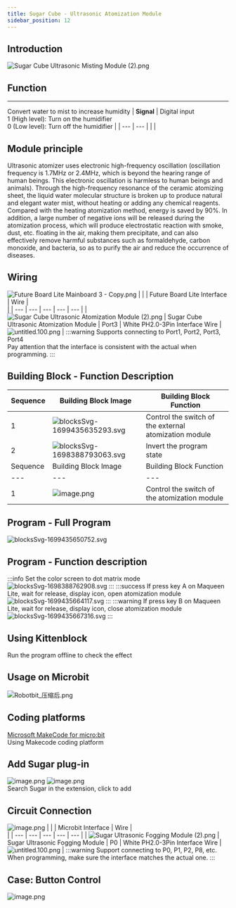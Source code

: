 ```yaml
---
title: Sugar Cube - Ultrasonic Atomization Module
sidebar_position: 12
---
```


## Introduction
![Sugar Cube Ultrasonic Misting Module (2).png](1698301335290-bdf7a6b2-aa90-47a1-bb81-fe1ec9d079d7.png)


##   Function
---
Convert water to mist to increase humidity
| **Signal** | Digital input <br />1 (High level): Turn on the humidifier <br />0 (Low level): Turn off the humidifier |
| --- | --- |
|  |


##   Module principle
Ultrasonic atomizer uses electronic high-frequency oscillation (oscillation frequency is 1.7MHz or 2.4MHz, which is beyond the hearing range of human beings. This electronic oscillation is harmless to human beings and animals). Through the high-frequency resonance of the ceramic atomizing sheet, the liquid water molecular structure is broken up to produce natural and elegant water mist, without heating or adding any chemical reagents. Compared with the heating atomization method, energy is saved by 90%. In addition, a large number of negative ions will be released during the atomization process, which will produce electrostatic reaction with smoke, dust, etc. floating in the air, making them precipitate, and can also effectively remove harmful substances such as formaldehyde, carbon monoxide, and bacteria, so as to purify the air and reduce the occurrence of diseases.


## Wiring
![Future Board Lite Mainboard 3 - Copy.png](1698301468067-8b94cba4-38b1-4f23-a55a-6389a2d12512.png)
|  |  | Future Board Lite Interface | Wire |<br /> |
| --- | --- | --- | --- | --- |
| ![Sugar Cube Ultrasonic Atomization Module (2).png](1698301335290-bdf7a6b2-aa90-47a1-bb81-fe1ec9d079d7.png) | Sugar Cube Ultrasonic Atomization Module | Port3 | White PH2.0-3Pin Interface Wire | ![untitled.100.png](1694663456622-fdd52039-7a0c-451f-96a0-feabdc797516.png) |
:::warning
Supports connecting to Port1, Port2, Port3, Port4<br />Pay attention that the interface is consistent with the actual when programming.
:::


## Building Block - Function Description
| Sequence | Building Block Image | Building Block Function |
| --- | --- | --- |
| 1 | ![blocksSvg-1699435635293.svg](1699435640703-2ebcd74b-719b-46d9-b14b-9c95de4d782d.svg) | Control the switch of the external atomization module |
| 2 | ![blocksSvg-1698388793063.svg](1698388802273-0df70f93-4e48-4f78-aa75-7700824d7889.svg) | Invert the program state |
| Sequence | Building Block Image | Building Block Function |
| --- | --- | --- |
| 1 | ![image.png](1709711511965-9353e14b-92c0-447b-815e-8b1cdd01233b.png) | Control the switch of the atomization module |


## Program - Full Program
![blocksSvg-1699435650752.svg](1699435678066-8da380d4-5bc5-4356-b551-1b4aad66fa95.svg)


## Program - Function description
:::info
Set the color screen to dot matrix mode<br />![blocksSvg-1698388762908.svg](1698388780460-bcffe9eb-3645-4820-93e7-b5d922d295fc.svg)
:::
:::success
If press key A on Maqueen Lite, wait for release, display icon, open atomization module<br />![blocksSvg-1699435664117.svg](1699435686407-9de95756-e65c-4441-b3b5-6533be1eeaeb.svg)
:::
:::warning
If press key B on Maqueen Lite, wait for release, display icon, close atomization module<br />![blocksSvg-1699435667316.svg](1699435695536-1ec00e24-ea3f-46ca-bf68-f12e712c84ac.svg)
:::


## Using Kittenblock
Run the program offline to check the effect


## Usage on Microbit
![Robotbit_压缩后.png](1709112761000-c84282ba-fe71-45c1-8ad4-8e7f6fc4738f.png)


##   Coding platforms
[Microsoft MakeCode for micro:bit](https://makecode.microbit.org/#editor)<br />Using Makecode coding platform


## Add Sugar plug-in
![image.png](1709111597414-08605e4f-d626-474f-9c07-ead8ba9f12f1.png)
![image.png](1709111641678-73b61119-c29c-4b48-add7-375ce9a15935.png)<br />Search Sugar in the extension, click to add


## Circuit Connection
![image.png](1709782879708-6dd82fbb-6e25-4404-944c-039f412a7000.png)
|  |  | Microbit Interface | Wire | <br /> |
| --- | --- | --- | --- | --- |
| ![Sugar Ultrasonic Fogging Module (2).png](1698301335290-bdf7a6b2-aa90-47a1-bb81-fe1ec9d079d7.png) | Sugar Ultrasonic Fogging Module | P0 | White PH2.0-3Pin Interface Wire | ![untitled.100.png](1694663456622-fdd52039-7a0c-451f-96a0-feabdc797516.png) |
:::warning
Support connecting to P0, P1, P2, P8, etc.<br />When programming, make sure the interface matches the actual one.
:::


## Case: Button Control
![image.png](1709711541624-f40abbbe-9859-4145-ab84-99c9f4e459f3.png)

